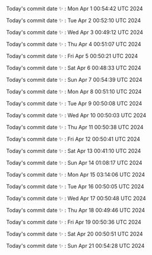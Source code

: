 Today's commit date ✨ : Mon Apr 1 00:54:42 UTC 2024 

Today's commit date ✨ : Tue Apr 2 00:52:10 UTC 2024 

Today's commit date ✨ : Wed Apr 3 00:49:12 UTC 2024 

Today's commit date ✨ : Thu Apr 4 00:51:07 UTC 2024 

Today's commit date ✨ : Fri Apr 5 00:50:21 UTC 2024 

Today's commit date ✨ : Sat Apr 6 00:48:33 UTC 2024 

Today's commit date ✨ : Sun Apr 7 00:54:39 UTC 2024 

Today's commit date ✨ : Mon Apr 8 00:51:10 UTC 2024 

Today's commit date ✨ : Tue Apr 9 00:50:08 UTC 2024 

Today's commit date ✨ : Wed Apr 10 00:50:03 UTC 2024 

Today's commit date ✨ : Thu Apr 11 00:50:38 UTC 2024 

Today's commit date ✨ : Fri Apr 12 00:50:41 UTC 2024 

Today's commit date ✨ : Sat Apr 13 00:41:10 UTC 2024 

Today's commit date ✨ : Sun Apr 14 01:08:17 UTC 2024 

Today's commit date ✨ : Mon Apr 15 03:14:06 UTC 2024 

Today's commit date ✨ : Tue Apr 16 00:50:05 UTC 2024 

Today's commit date ✨ : Wed Apr 17 00:50:48 UTC 2024 

Today's commit date ✨ : Thu Apr 18 00:49:46 UTC 2024 

Today's commit date ✨ : Fri Apr 19 00:50:36 UTC 2024 

Today's commit date ✨ : Sat Apr 20 00:50:51 UTC 2024 

Today's commit date ✨ : Sun Apr 21 00:54:28 UTC 2024 


